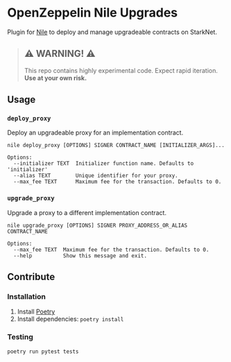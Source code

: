 # OpenZeppelin Nile Upgrades

Plugin for [Nile](https://github.com/OpenZeppelin/nile) to deploy and manage upgradeable contracts on StarkNet.

> ## ⚠️ WARNING! ⚠️
>
> This repo contains highly experimental code.
> Expect rapid iteration.
> **Use at your own risk.**

## Usage

### `deploy_proxy`
Deploy an upgradeable proxy for an implementation contract.

```
nile deploy_proxy [OPTIONS] SIGNER CONTRACT_NAME [INITIALIZER_ARGS]...

Options:
  --initializer TEXT  Initializer function name. Defaults to 'initializer'
  --alias TEXT        Unique identifier for your proxy.
  --max_fee TEXT      Maximum fee for the transaction. Defaults to 0.
```

### `upgrade_proxy`  

Upgrade a proxy to a different implementation contract.

```
nile upgrade_proxy [OPTIONS] SIGNER PROXY_ADDRESS_OR_ALIAS CONTRACT_NAME

Options:
  --max_fee TEXT  Maximum fee for the transaction. Defaults to 0.
  --help          Show this message and exit.
```

## Contribute

### Installation

1. Install [Poetry](https://python-poetry.org/docs/#installation)
2. Install dependencies: `poetry install`

### Testing

`poetry run pytest tests`
